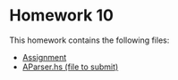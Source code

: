 # Homework 10

This homework contains the following files:
* [Assignment](assignment.pdf)
* [AParser.hs (file to submit)](AParser.hs)
